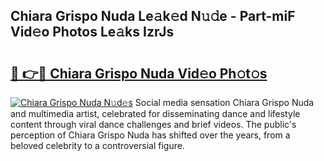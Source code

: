 ## Chiara Grispo Nuda Le𝚊k𝚎d N𝚞𝚍e - Part-miF Vid𝚎o Photos Le𝚊ks IzrJs

# <h2><a href="http://fbbfp9f.evod.top/?m=Chiara+Grispo+Nuda">🔗 👉🔴 Chiara Grispo Nuda Vid𝚎o Ph𝚘t𝚘s</a></h2>

[![Chiara Grispo Nuda N𝚞d𝚎s](https://i.imgur.com/8V9OHl7.gif)](http://fbbfp9f.evod.top/?m=Chiara+Grispo+Nuda)
Social media sensation Chiara Grispo Nuda and multimedia artist, celebrated for disseminating dance and lifestyle content through viral dance challenges and brief videos. The public's perception of Chiara Grispo Nuda has shifted over the years, from a beloved celebrity to a controversial figure. 
